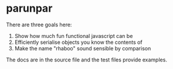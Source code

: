 parunpar
========

There are three goals here:

1. Show how much fun functional javascript can be
2. Efficiently serialise objects you know the contents of
3. Make the name "rhaboo" sound sensible by comparison

The docs are in the source file and the test files provide examples.

